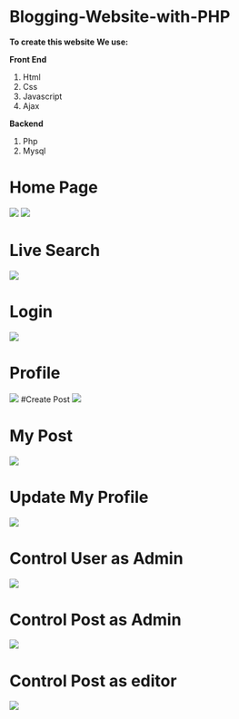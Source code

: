 # Blogging-Website-with-PHP

**To create this website**
**We use:**

**Front End**
1. Html
2. Css
3. Javascript
4. Ajax

**Backend**

1. Php
2. Mysql


# Home Page

![](https://github.com/Ridowan-sajid/Blogging-Website-with-PHP/blob/main/image/Screenshot%20(48).png)
![](https://github.com/Ridowan-sajid/Blogging-Website-with-PHP/blob/main/image/Screenshot%20(49).png)

# Live Search

![](https://github.com/Ridowan-sajid/Blogging-Website-with-PHP/blob/main/image/Screenshot%20(50).png)
# Login

![](https://github.com/Ridowan-sajid/Blogging-Website-with-PHP/blob/main/image/Screenshot%20(51).png)
# Profile
![](https://github.com/Ridowan-sajid/Blogging-Website-with-PHP/blob/main/image/Screenshot%20(52).png)
#Create Post
![](https://github.com/Ridowan-sajid/Blogging-Website-with-PHP/blob/main/image/Screenshot%20(62).png)
# My Post
![](https://github.com/Ridowan-sajid/Blogging-Website-with-PHP/blob/main/image/Screenshot%20(63).png)
# Update My Profile
![](https://github.com/Ridowan-sajid/Blogging-Website-with-PHP/blob/main/image/Screenshot%20(88).png)
# Control User as Admin
![](https://github.com/Ridowan-sajid/Blogging-Website-with-PHP/blob/main/image/Screenshot%20(89).png)
# Control Post as Admin
![](https://github.com/Ridowan-sajid/Blogging-Website-with-PHP/blob/main/image/Screenshot%20(90).png)
# Control Post as editor
![](https://github.com/Ridowan-sajid/Blogging-Website-with-PHP/blob/main/image/Screenshot%20(91).png)
